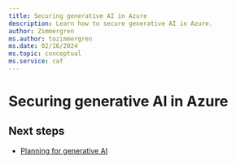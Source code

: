 ```yaml
---
title: Securing generative AI in Azure
description: Learn how to secure generative AI in Azure.
author: Zimmergren
ms.author: tozimmergren
ms.date: 02/16/2024
ms.topic: conceptual
ms.service: caf
---
```


# Securing generative AI in Azure

## Next steps

- [Planning for generative AI](./plan.md)
